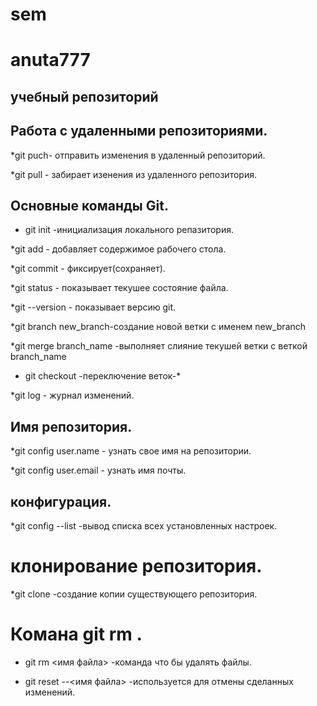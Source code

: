 # sem
# anuta777
## учебный репозиторий
## Работа с удаленными репозиториями.
*git  puch- отправить изменения в удаленный репозиторий.

*git pull - забирает изенения из удаленного репозитория. 

## Основные команды Git.
 * git init -инициализация локального репазитория.

 *git add - добавляет содержимое рабочего стола.

 *git commit - фиксирует(сохраняет). 

 *git status - показывает текушее состояние файла.

 *git --version - показывает версию git.

 *git branch new_branch-создание новой ветки с именем new_branch

 *git merge branch_name -выполняет слияние текушей ветки с веткой branch_name

 - git checkout -переключение веток-*

 *git log - журнал изменений.
## Имя репозитория.
*git config user.name - узнать свое имя на репозитории.

*git config user.email - узнать имя почты.
## конфигурация.
*git config --list -вывод списка всех установленных настроек.
# клонирование репозитория.
*git clone<url> -создание копии существующего репозитория.
# Комана git rm .
* git rm <имя файла> -команда что бы удалять файлы.

* git reset --<имя файла> -используется для отмены сделанных изменений.